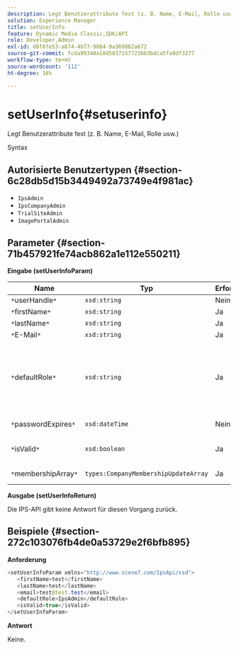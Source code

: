 ```yaml
---
description: Legt Benutzerattribute fest (z. B. Name, E-Mail, Rolle usw.)
solution: Experience Manager
title: setUserInfo
feature: Dynamic Media Classic,SDK/API
role: Developer,Admin
exl-id: d8f8fe53-a874-4b77-9084-9a369862a672
source-git-commit: fcda99340a18d5037157723bb3bdca5fa9df3277
workflow-type: tm+mt
source-wordcount: '112'
ht-degree: 16%

---
```


# setUserInfo{#setuserinfo}

Legt Benutzerattribute fest (z. B. Name, E-Mail, Rolle usw.)

Syntax

## Autorisierte Benutzertypen {#section-6c28db5d15b3449492a73749e4f981ac}

* `IpsAdmin`
* `IpsCompanyAdmin`
* `TrialSiteAdmin`
* `ImagePortalAdmin`

## Parameter {#section-71b457921fe74acb862a1e112e550211}

**Eingabe (setUserInfoParam)**

| Name | Typ | Erforderlich | Beschreibung |
|---|---|---|---|
| `*`userHandle`*` | `xsd:string` | Nein | Benutzerhandbuch. |
| `*`firstName`*` | `xsd:string` | Ja | Vorname. |
| `*`lastName`*` | `xsd:string` | Ja | Nachname. |
| `*`E-Mail`*` | `xsd:string` | Ja | Benutzer-E-Mail. |
| `*`defaultRole`*` | `xsd:string` | Ja | Legt die Rolle für einen Benutzer in jedem Unternehmen fest, zu dem er gehört. Beachten Sie jedoch, dass die Rolle `IpsAdmin` andere Unternehmenseinstellungen außer Kraft setzt. |
| `*`passwordExpires`*` | `xsd:dateTime` | Nein | Legen Sie das Ablaufdatum für das Kennwort fest. |
| `*`isValid`*` | `xsd:boolean` | Ja | Bestimmt, ob der Benutzer ein gültiger IPS-Benutzer ist. |
| `*`membershipArray`*` | `types:CompanyMembershipUpdateArray` | Ja | Ein Array von Unternehmens-Handles. |

**Ausgabe (setUserInfoReturn)**

Die IPS-API gibt keine Antwort für diesen Vorgang zurück.

## Beispiele {#section-272c103076fb4de0a53729e2f6bfb895}

**Anforderung**

```java
<setUserInfoParam xmlns="http://www.scene7.com/IpsApi/xsd">
   <firstName>test</firstName>
   <lastName>test</lastName>
   <email>test@test.test</email>
   <defaultRole>IpsAdmin</defaultRole>
   <isValid>true</isValid>
</setUserInfoParam>
```

**Antwort**

Keine.
